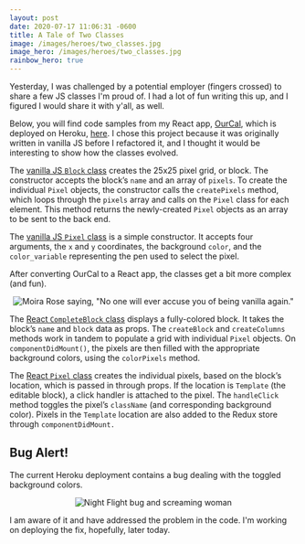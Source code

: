 ```yaml
---
layout: post
date: 2020-07-17 11:06:31 -0600
title: A Tale of Two Classes
image: /images/heroes/two_classes.jpg
image_hero: /images/heroes/two_classes.jpg
rainbow_hero: true
---
```

Yesterday, I was challenged by a potential employer (fingers crossed) to share a few JS classes I'm proud of. I had a lot of fun writing this up, and I figured I would share it with y'all, as well.

Below, you will find code samples from my React app, [OurCal](https://github.com/AudTheCodeWitch/OurCAL), which is deployed on Heroku, [here](https://our-cal.herokuapp.com/). I chose this project because it was originally written in vanilla JS before I refactored it, and I thought it would be interesting to show how the classes evolved.

The [vanilla JS `Block` class](https://github.com/AudTheCodeWitch/OurCAL/blob/v0.1.0/frontend/javascripts/block.js) creates the 25x25 pixel grid, or block. The constructor accepts the block’s `name` and an array of `pixels`. To create the individual `Pixel` objects, the constructor calls the `createPixels` method, which loops through the `pixels` array and calls on the `Pixel` class for each element. This method returns the newly-created `Pixel` objects as an array to be sent to the back end.

The [vanilla JS `Pixel` class](http://github.com/AudTheCodeWitch/OurCAL/blob/v0.1.0/frontend/javascripts/pixel.js) is a simple constructor. It accepts four arguments, the `x` and `y` coordinates, the background `color`, and the `color_variable` representing the pen used to select the pixel.

After converting OurCal to a React app, the classes get a bit more complex (and fun).

<center>
<img src='https://media.giphy.com/media/42wakmA8VzrB7eP0VT/source.gif' alt='Moira Rose saying, "No one will ever accuse you of being vanilla again."'>
</center>

The [React `CompleteBlock` class](https://github.com/AudTheCodeWitch/OurCAL/blob/main/client/src/components/CompleteBlock.js) displays a fully-colored block. It takes the block’s `name` and `block` data as props. The `createBlock` and `createColumns` methods work in tandem to populate a grid with individual `Pixel` objects. On `componentDidMount()`, the pixels are then filled with the appropriate background colors, using the `colorPixels` method.

The [React `Pixel` class](https://github.com/AudTheCodeWitch/OurCAL/blob/main/client/src/components/Pixel.js) creates the individual pixels, based on the block’s location, which is passed in through props. If the location is `Template` (the editable block), a click handler is attached to the pixel. The `handleClick` method toggles the pixel’s `className` (and corresponding background color). Pixels in the `Template` location are also added to the Redux store through `componentDidMount.`

## Bug Alert!

The current Heroku deployment contains a bug dealing with the toggled background colors.

<center>
<img src='https://media.giphy.com/media/1xOQlQxrIX4Jw6lBZI/giphy.gif' alt='Night Flight bug and screaming woman'>
</center>

I am aware of it and have addressed the problem in the code. I'm working on deploying the fix, hopefully, later today.

